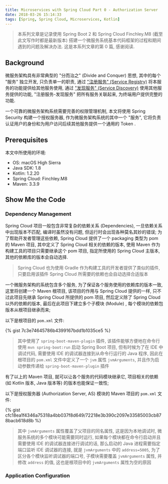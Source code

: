 ```yaml
---
title: Microservices with Spring Cloud Part 0 - Authorization Server
date: 2018-03-26 15:14:33
tags: [Spring, Spring Cloud, Microservices, Kotlin]
---
```


> 本系列文章是记录使用 Spring Boot 2 和 Spring Cloud Finchley.M8 (截至此文写作时都是最新版本) 搭建一个微服务系统基本代码框架的过程和期间遇到的问题及解决办法.
> 这是本系列文章的第 0 篇, 感谢阅读.

## Background

微服务架构具有非常典型的 "分而治之" (Divide and Conquer) 思想, 其中的每个 "服务" 独立开发, 只负责单一的职责, 通过 ["注册服务" (Service Registry)](http://microservices.io/patterns/service-registry.html) 将本服务的功能提供给其他服务使用, 通过 ["发现服务" (Service Discovery)](http://microservices.io/patterns/client-side-discovery.html) 使用其他服务提供的功能, "注册服务-发现服务" 把所有服务关联起来, 为终端用户提供完整的功能. 

一个可靠的微服务架构系统需要完善的权限管理机制, 本文将使用 Spring Security 构建一个授权服务器, 作为微服务架构系统的其中一个 "服务", 它将负责认证用户的身份和为用户访问后续其他服务提供一个通用的 Token .

## Prerequisites

本文中所使用的环境:
- OS: macOS High Sierra
- Java SDK: 1.8
- Kotlin: 1.2.20
- Spring Cloud: Finchley.M8
- Maven: 3.3.9

## Show Me the Code

### Dependency Management

Spring Cloud 项目一般包含非常复杂的依赖关系 (Dependencies), 一旦依赖关系中出现版本不匹配, 编译时虽然没有问题, 但运行时会出现各种莫名其妙的错误; 为了帮助开发者管理这些依赖, Spring Cloud 提供了一个 packaging 类型为 pom 的 Maven 项目, 其中定义了 Spring Cloud 相关的依赖的版本, 使用 Maven 作为构建工具的项目只需要继承这个 pom 项目, 指定所使用的 Spring Cloud 主版本, 其他的依赖库的版本会自动选择. 

> Spring Cloud 也为使用 Gradle 作为构建工具的开发者提供了类似的插件, 只要启用该插件 Spring Cloud 所需要的依赖也会自动选择合适版本

一个微服务架构的系统包含多个服务, 为了保证各个服务使用的依赖库的版本一致, 这里将创建一个 Maven 根项目, 该项目的作用与 Spring Cloud 提供的一样, 只不过此项目先继承 Spring Cloud 所提供的 pom 项目, 然后定义除了 Spring Cloud 以外的依赖的版本, 最后在此项目下建立多个子模块 (Module) , 每个模块的依赖包版本从根项目继承而来;

以下是根项目的 `pom.xml` 文件:

{% gist 7c3e74645786b4399167bdd1b1035ce5 %}

> 其中使用了 `spring-boot-maven-plugin` 插件, 该插件能够方便地在命令行使用 `mvn spring-boot:run` 启动 Spring Boot 项目, 但有时候为了在 IDE 中调试代码, 需要使用 IDE 的调试器连接到从命令行运行的 Java 程序, 因此在根项目的 `pom.xml` 文件中定义了一个 `jvm` 属性 `jvmArguments`, 并且作为启动参数传递给 `spring-boot-maven-plugin` 插件

有了以上的 Maven 项目, 就可以让各个服务的代码模块继承它, 项目相关的依赖 (如 Kotlin 版本, Java 版本等) 的版本也能保证一致性;

以下是授权服务器 (Authorization Server, AS) 模块的 Maven 项目的 `pom.xml` 文件:

{% gist cfc18ea1f4346a75318a4bb037f8d649/72218e3b390c2097e33585003cb878bacb618d8b %}

> 其中 `jvmArguments` 属性覆盖了父项目的同名属性, 这是因为本地调试时, 微服务系统的多个模块可能需要同时运行, 如果每个模块都在命令行启动并且需要使用 IDE 的调试器连接进行调试的话, 那么启动的 Java 进程需要指定端口监听 IDE 调试器的连接, 就是 `jvmArguments` 中的 `address=5005`, 为了区分各个模块监听调试器的端口号, 子模块需要覆盖 `jvmArguments` 属性, 并修改 `address` 的值, 这也是根项目中的 `jvmArguments` 属性为空的原因

### Application Configuration


